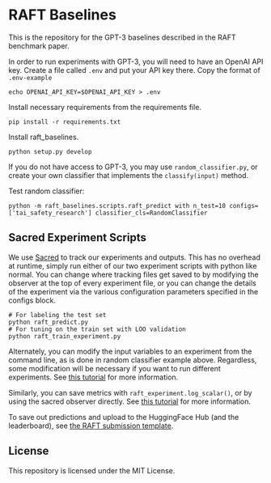 # RAFT Baselines

This is the repository for the GPT-3 baselines described in the RAFT benchmark paper. 

In order to run experiments with GPT-3, you will need to have an OpenAI API key. Create a file called `.env` and put your API key there. Copy the format of `.env-example`

```buildoutcfg
echo OPENAI_API_KEY=$OPENAI_API_KEY > .env
```

Install necessary requirements from the requirements file.

```buildoutcfg
pip install -r requirements.txt
```

Install raft_baselines.

```buildoutcfg
python setup.py develop
```

If you do not have access to GPT-3, you may use `random_classifier.py`, or create your own classifier that implements the `classify(input)` method.

Test random classifier:
```buildoutcfg
python -m raft_baselines.scripts.raft_predict with n_test=10 configs=['tai_safety_research'] classifier_cls=RandomClassifier
```

## Sacred Experiment Scripts

We use [Sacred](https://github.com/IDSIA/sacred) to track our experiments and outputs. This has no overhead at runtime, simply run either of our two experiment scripts with python like normal. You can change where tracking files get saved to by modifying the observer at the top of every experiment file, or you can change the details of the experiment via the various configuration parameters specified in the configs block.

```buildoutcfg
# For labeling the test set
python raft_predict.py
# For tuning on the train set with LOO validation
python raft_train_experiment.py
```

Alternately, you can modify the input variables to an experiment from the command line, as is done in random classifier example above. Regardless, some modification will be necessary if you want to run different experiments. See [this tutorial](https://sacred.readthedocs.io/en/stable/configuration.html) for more information. 

Similarly, you can save metrics with `raft_experiment.log_scalar()`, or by using the sacred observer directly. See [this tutorial](https://sacred.readthedocs.io/en/stable/collected_information.html) for more information.

To save out predictions and upload to the HuggingFace Hub (and the leaderboard), see [the RAFT submission template](https://github.com/oughtinc/raft-submission).

## License

This repository is licensed under the MIT License.